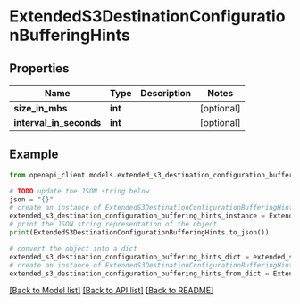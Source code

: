 # ExtendedS3DestinationConfigurationBufferingHints


## Properties

Name | Type | Description | Notes
------------ | ------------- | ------------- | -------------
**size_in_mbs** | **int** |  | [optional] 
**interval_in_seconds** | **int** |  | [optional] 

## Example

```python
from openapi_client.models.extended_s3_destination_configuration_buffering_hints import ExtendedS3DestinationConfigurationBufferingHints

# TODO update the JSON string below
json = "{}"
# create an instance of ExtendedS3DestinationConfigurationBufferingHints from a JSON string
extended_s3_destination_configuration_buffering_hints_instance = ExtendedS3DestinationConfigurationBufferingHints.from_json(json)
# print the JSON string representation of the object
print(ExtendedS3DestinationConfigurationBufferingHints.to_json())

# convert the object into a dict
extended_s3_destination_configuration_buffering_hints_dict = extended_s3_destination_configuration_buffering_hints_instance.to_dict()
# create an instance of ExtendedS3DestinationConfigurationBufferingHints from a dict
extended_s3_destination_configuration_buffering_hints_from_dict = ExtendedS3DestinationConfigurationBufferingHints.from_dict(extended_s3_destination_configuration_buffering_hints_dict)
```
[[Back to Model list]](../README.md#documentation-for-models) [[Back to API list]](../README.md#documentation-for-api-endpoints) [[Back to README]](../README.md)


